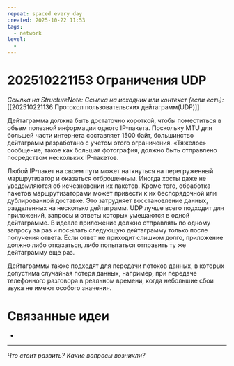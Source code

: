 ```yaml
---
repeat: spaced every day
created: 2025-10-22 11:53
tags:
  - network
level:
  -
---
```

# 202510221153 Ограничения UDP

*Ссылка на StructureNote:*
*Ссылка на исходник или контекст (если есть):* [[202510221136 Протокол пользовательских дейтаграмм(UDP)]]

Дейтаграмма должна быть достаточно короткой, чтобы поместиться в объем полезной информации одного IP-пакета. Поскольку MTU для большей части интернета составляет 1500 байт, большинство дейтаграмм разработано с учетом этого ограничения. «Тяжелое» сообщение, такое как большая фотография, должно быть отправлено посредством нескольких IP-пакетов.

Любой IP-пакет на своем пути может наткнуться на перегруженный маршрутизатор и оказаться отброшенным. Иногда хосты даже не уведомляются об исчезновении их пакетов. Кроме того, обработка пакетов маршрутизаторами может привести к их беспорядочной или дублированной доставке. Это затрудняет восстановление данных, разделенных на несколько дейтаграмм. UDP лучше всего подходит для приложений, запросы и ответы которых умещаются в одной дейтаграмме. В идеале приложение должно отправлять по одному запросу за раз и посылать следующую дейтаграмму только после получения ответа. Если ответ не приходит слишком долго, приложение должно либо отказаться, либо попытаться отправить ту же дейтаграмму еще раз.

Дейтаграммы также подходят для передачи потоков данных, в которых допустима случайная потеря данных, например, при передаче телефонного разговора в реальном времени, когда небольшие сбои звука не имеют особого значения.

# Связанные идеи

- 

---

*Что стоит развить? Какие вопросы возникли?*
